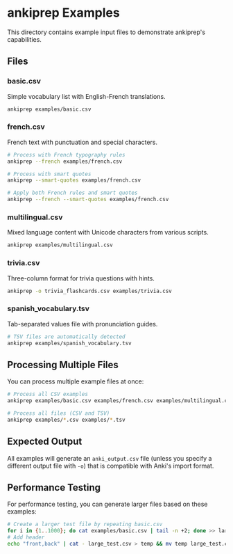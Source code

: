 # ankiprep Examples

This directory contains example input files to demonstrate ankiprep's capabilities.

## Files

### basic.csv
Simple vocabulary list with English-French translations.

```bash
ankiprep examples/basic.csv
```

### french.csv
French text with punctuation and special characters.

```bash
# Process with French typography rules
ankiprep --french examples/french.csv

# Process with smart quotes
ankiprep --smart-quotes examples/french.csv

# Apply both French rules and smart quotes
ankiprep --french --smart-quotes examples/french.csv
```

### multilingual.csv
Mixed language content with Unicode characters from various scripts.

```bash
ankiprep examples/multilingual.csv
```

### trivia.csv
Three-column format for trivia questions with hints.

```bash
ankiprep -o trivia_flashcards.csv examples/trivia.csv
```

### spanish_vocabulary.tsv
Tab-separated values file with pronunciation guides.

```bash
# TSV files are automatically detected
ankiprep examples/spanish_vocabulary.tsv
```

## Processing Multiple Files

You can process multiple example files at once:

```bash
# Process all CSV examples
ankiprep examples/basic.csv examples/french.csv examples/multilingual.csv

# Process all files (CSV and TSV)
ankiprep examples/*.csv examples/*.tsv
```

## Expected Output

All examples will generate an `anki_output.csv` file (unless you specify a different output file with `-o`) that is compatible with Anki's import format.

## Performance Testing

For performance testing, you can generate larger files based on these examples:

```bash
# Create a larger test file by repeating basic.csv
for i in {1..1000}; do cat examples/basic.csv | tail -n +2; done >> large_test.csv
# Add header
echo "front,back" | cat - large_test.csv > temp && mv temp large_test.csv
```